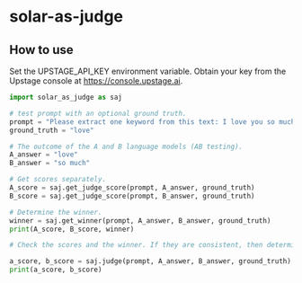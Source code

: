 # solar-as-judge


## How to use
Set the UPSTAGE_API_KEY environment variable. Obtain your key from the Upstage console at <https://console.upstage.ai>.

```python
import solar_as_judge as saj

# test prompt with an optional ground truth.
prompt = "Please extract one keyword from this text: I love you so much"
ground_truth = "love"

# The outcome of the A and B language models (AB testing).
A_answer = "love"
B_answer = "so much"

# Get scores separately.
A_score = saj.get_judge_score(prompt, A_answer, ground_truth)
B_score = saj.get_judge_score(prompt, B_answer, ground_truth)

# Determine the winner.
winner = saj.get_winner(prompt, A_answer, B_answer, ground_truth)
print(A_score, B_score, winner)

# Check the scores and the winner. If they are consistent, then determine the final score.

a_score, b_score = saj.judge(prompt, A_answer, B_answer, ground_truth)
print(a_score, b_score)